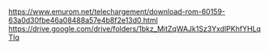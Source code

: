 https://www.emurom.net/telechargement/download-rom-60159-63a0d30fbe46a08488a57e4b8f2e13d0.html
https://drive.google.com/drive/folders/1bkz_MitZqWAJk1Sz3YxdlPKhfYHLqTIq
